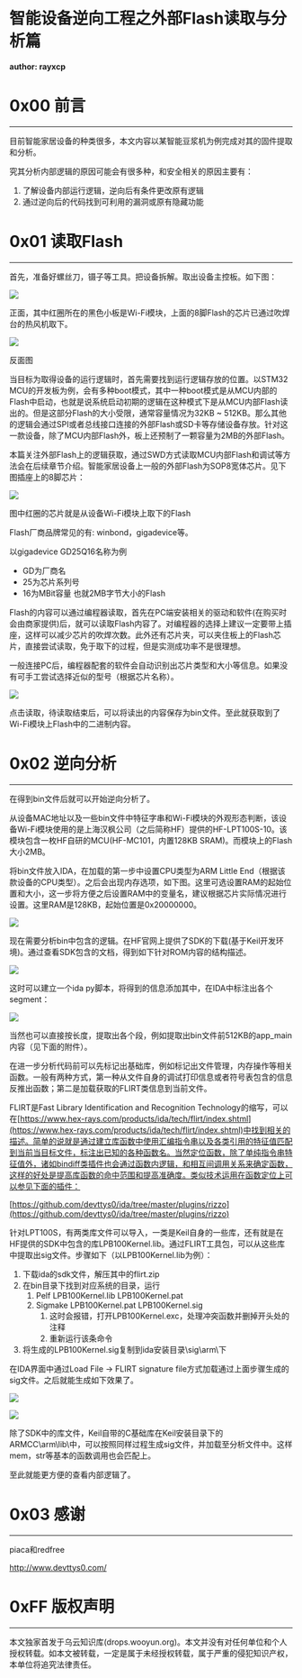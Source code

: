 # 智能设备逆向工程之外部Flash读取与分析篇

**author: rayxcp**

0x00 前言
=======

* * *

目前智能家居设备的种类很多，本文内容以某智能豆浆机为例完成对其的固件提取和分析。

究其分析内部逻辑的原因可能会有很多种，和安全相关的原因主要有：

1.  了解设备内部运行逻辑，逆向后有条件更改原有逻辑
2.  通过逆向后的代码找到可利用的漏洞或原有隐藏功能

0x01 读取Flash
============

* * *

首先，准备好螺丝刀，镊子等工具。把设备拆解。取出设备主控板。如下图：

![](http://drops.javaweb.org/uploads/images/dfe604c940b8c1441cdbbd27e851ddb0b927549a.jpg)

正面，其中红圈所在的黑色小板是Wi-Fi模块，上面的8脚Flash的芯片已通过吹焊台的热风机取下。

![](http://drops.javaweb.org/uploads/images/e6d4cc3a3ceb608fb39f03bdfca13a342bd4ddb0.jpg)

反面图

当目标为取得设备的运行逻辑时，首先需要找到运行逻辑存放的位置。以STM32 MCU的开发板为例，会有多种boot模式，其中一种boot模式是从MCU内部的Flash中启动，也就是说系统启动初期的逻辑在这种模式下是从MCU内部Flash读出的。但是这部分Flash的大小受限，通常容量情况为32KB ~ 512KB。那么其他的逻辑会通过SPI或者总线接口连接的外部Flash或SD卡等存储设备存放。针对这一款设备，除了MCU内部Flash外，板上还预制了一颗容量为2MB的外部Flash。

本篇关注外部Flash上的逻辑获取，通过SWD方式读取MCU内部Flash和调试等方法会在后续章节介绍。智能家居设备上一般的外部Flash为SOP8宽体芯片。见下图插座上的8脚芯片：

![](http://drops.javaweb.org/uploads/images/92f7f5def687fadf47233c60e6330cda1d57f2a4.jpg)

图中红圈的芯片就是从设备Wi-Fi模块上取下的Flash

Flash厂商品牌常见的有: winbond，gigadevice等。

以gigadevice GD25Q16名称为例

*   GD为厂商名
*   25为芯片系列号
*   16为MBit容量 也就2MB字节大小的Flash

Flash的内容可以通过编程器读取，首先在PC端安装相关的驱动和软件(在购买时会由商家提供)后，就可以读取Flash内容了。对编程器的选择上建议一定要带上插座，这样可以减少芯片的吹焊次数。此外还有芯片夹，可以夹住板上的Flash芯片，直接尝试读取，免于取下的过程，但是实测成功率不是很理想。

一般连接PC后，编程器配套的软件会自动识别出芯片类型和大小等信息。如果没有可手工尝试选择近似的型号（根据芯片名称）。

![](http://drops.javaweb.org/uploads/images/f9fc381e81e3fe54482d95bf16fb3d421f2d5332.jpg)

点击读取，待读取结束后，可以将读出的内容保存为bin文件。至此就获取到了Wi-Fi模块上Flash中的二进制内容。

0x02 逆向分析
=========

* * *

在得到bin文件后就可以开始逆向分析了。

从设备MAC地址以及一些bin文件中特征字串和Wi-Fi模块的外观形态判断，该设备Wi-Fi模块使用的是上海汉枫公司（之后简称HF）提供的HF-LPT100S-10。该模块包含一枚HF自研的MCU(HF-MC101，内置128KB SRAM)。而模块上的Flash大小2MB。

将bin文件放入IDA，在加载的第一步中设置CPU类型为ARM Little End（根据该款设备的CPU类型）。之后会出现内存选项，如下图。这里可选设置RAM的起始位置和大小，这一步将方便之后设置RAM中的变量名，建议根据芯片实际情况进行设置。这里RAM是128KB，起始位置是0x20000000。

![](http://drops.javaweb.org/uploads/images/7be91fc571db764c4271b1b5ba9214316017b133.jpg)

现在需要分析bin中包含的逻辑。在HF官网上提供了SDK的下载(基于Keil开发环境)。通过查看SDK包含的文档，得到如下针对ROM内容的结构描述。

![](http://drops.javaweb.org/uploads/images/de4739152f6ede363df19f4a6757581829bdaff2.jpg)

这时可以建立一个ida py脚本，将得到的信息添加其中，在IDA中标注出各个segment：

![](http://drops.javaweb.org/uploads/images/3dd7146848e5a7fafea757be5c35760a8a757dae.jpg)

当然也可以直接按长度，提取出各个段，例如提取出bin文件前512KB的app_main内容（见下面的附件）。

在进一步分析代码前可以先标记出基础库，例如标记出文件管理，内存操作等相关函数。一般有两种方式，第一种从文件自身的调试打印信息或者符号表包含的信息反推出函数；第二是加载获取的FLIRT类信息到当前文件。

FLIRT是Fast Library Identification and Recognition Technology的缩写，可以在[https://www.hex-rays.com/products/ida/tech/flirt/index.shtml](https://www.hex-rays.com/products/ida/tech/flirt/index.shtml)中找到相关的描述。简单的说就是通过建立库函数中使用汇编指令串以及各类引用的特征值匹配到当前当目标文件，标注出已知的各种函数名。当然定位函数，除了单纯指令串特征值外，诸如bindiff类插件也会通过函数内逻辑，和相互间调用关系来确定函数，这样的好处是提高库函数的命中范围和提高准确度。类似技术运用在函数定位上可以参见下面的插件：

[https://github.com/devttys0/ida/tree/master/plugins/rizzo](https://github.com/devttys0/ida/tree/master/plugins/rizzo)

针对LPT100S，有两类库文件可以导入，一类是Keil自身的一些库，还有就是在HF提供的SDK中包含的库LPB100Kernel.lib。通过FLIRT工具包，可以从这些库中提取出sig文件。步骤如下（以LPB100Kernel.lib为例）：

1.  下载ida的sdk文件，解压其中的flirt.zip
2.  在bin目录下找到对应系统的目录，运行
    1.  Pelf LPB100Kernel.lib LPB100Kernel.pat
    2.  Sigmake LPB100Kernel.pat LPB100Kernel.sig
        1.  这时会报错，打开LPB100Kernel.exc，处理冲突函数并删掉开头处的注释
        2.  重新运行该条命令
3.  将生成的LPB100Kernel.sig复制到ida安装目录\sig\arm\下

在IDA界面中通过Load File -> FLIRT signature file方式加载通过上面步骤生成的sig文件。之后就能生成如下效果了。

![](http://drops.javaweb.org/uploads/images/a1ef146574b4a756a0142039e185bc5303ae95a6.jpg)

![](http://drops.javaweb.org/uploads/images/7b5a42b4fc6c741ec1eff776a63acb385a48a79d.jpg)

除了SDK中的库文件，Keil自带的C基础库在Keil安装目录下的ARMCC\arm\lib\中，可以按照同样过程生成sig文件，并加载至分析文件中。这样mem，str等基本的函数调用也会匹配上。

至此就能更方便的查看内部逻辑了。

0x03 感谢
=======

* * *

piaca和redfree

http://www.devttys0.com/

0xFF 版权声明
=========

* * *

本文独家首发于乌云知识库(drops.wooyun.org)。本文并没有对任何单位和个人授权转载。如本文被转载，一定是属于未经授权转载，属于严重的侵犯知识产权，本单位将追究法律责任。